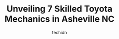 ---
layout: ampstory
image: https://images.unsplash.com/photo-1502158895-0d817974dfaf?ixlib=rb-4.0.3&ixid=MnwxMjA3fDB8MHxwaG90by1wYWdlfHx8fGVufDB8fHx8&auto=format&fit=crop&w=640&h=853&q=80
author: techidn
featured: false
description: If youre in need of trustworthy and skilled Toyota Mechanic in Asheville NC, USA, youll be pleased to discover the 7 best Toyota Mechanic in town. Their expertise and commitment to custome
title: Unveiling 7 Skilled Toyota Mechanics in Asheville NC
cover:
   title: Unveiling 7 Skilled Toyota Mechanics in Asheville NC
   subtitle: Rickpate
   background: https://images.unsplash.com/photo-1502158895-0d817974dfaf?ixlib=rb-4.0.3&ixid=MnwxMjA3fDB8MHxwaG90by1wYWdlfHx8fGVufDB8fHx8&auto=format&fit=crop&w=640&h=853&q=80

pages: 
 - layout: thirds
   top: <h1>#1 Fred Anderson Toyota of Asheville Service</h1>
   bottom: "<p>I use Fred Anderson Toyota for all service, repairs and inspections on both of my Toyota vehicles.  Their service department is exceptional.  Have worked with several of </p>"
   background: https://www.knot35.com/toplist/wp-content/uploads/2023/06/best-toyota-mechanic-1-in-asheville-nc-1685835787.jpeg
   backgroundblur: true
 - layout: thirds
   top: <h1>#2 Jimmys Automotive Center</h1>
   bottom: "<p>277 Weaverville Rd, Asheville, NC 28804, United States</p>"
   background: https://www.knot35.com/toplist/wp-content/uploads/2023/06/best-toyota-mechanic-2-in-asheville-nc-1685835787.jpeg
   cta:
      link: https://www.knot35.com/toplist/unveiling-7-skilled-toyota-mechanics-in-asheville-nc/
      text: Unveiling 7 Skilled Toyota Mechanics in Asheville NC
 - layout: thirds
   top: <h1>#3 Xpertech Car Care</h1>
   bottom: "<p>1295 Tunnel Rd, Asheville, NC 28805, United States</p>"
   background: https://www.knot35.com/toplist/wp-content/uploads/2023/06/best-toyota-mechanic-3-in-asheville-nc-1685835788.jpeg
   cta:
      link: https://www.knot35.com/toplist/unveiling-7-skilled-toyota-mechanics-in-asheville-nc/
      text: Unveiling 7 Skilled Toyota Mechanics in Asheville NC
 - layout: thirds
   top: <h1>#4 Curtis Hi Tech Auto Services Center</h1>
   bottom: "<p>1225, 1668 Tunnel Rd, Asheville, NC 28805, United States</p>"
   background: https://images.unsplash.com/photo-1488554378835-f7acf46e6c98?ixlib=rb-4.0.3&ixid=MnwxMjA3fDB8MHxwaG90by1wYWdlfHx8fGVufDB8fHx8&auto=format&fit=crop&w=640&h=853&q=80
   cta:
      link: https://www.knot35.com/toplist/unveiling-7-skilled-toyota-mechanics-in-asheville-nc/
      text: Unveiling 7 Skilled Toyota Mechanics in Asheville NC
 - layout: thirds
   top: <h1>#5 Organic Mechanic</h1>
   bottom: "<p>568 Haywood Rd, Asheville, NC 28806, United States</p>"
   background: https://images.unsplash.com/photo-1618005182384-a83a8bd57fbe?ixlib=rb-4.0.3&ixid=MnwxMjA3fDB8MHxwaG90by1wYWdlfHx8fGVufDB8fHx8&auto=format&fit=crop&w=640&h=853&q=80
   cta:
      link: https://www.knot35.com/toplist/unveiling-7-skilled-toyota-mechanics-in-asheville-nc/
      text: Unveiling 7 Skilled Toyota Mechanics in Asheville NC
 - layout: thirds
   top: <h1>#6 Come to You Automotive Repair (mobile mechanic) & Towing</h1>
   bottom: "<p>2 US-74 ALT, Asheville, NC 28801, United States</p>"
   background: https://images.unsplash.com/photo-1527067829737-402993088e6b?ixlib=rb-4.0.3&ixid=MnwxMjA3fDB8MHxwaG90by1wYWdlfHx8fGVufDB8fHx8&auto=format&fit=crop&w=640&h=853&q=80
   cta:
      link: https://www.knot35.com/toplist/unveiling-7-skilled-toyota-mechanics-in-asheville-nc/
      text: Unveiling 7 Skilled Toyota Mechanics in Asheville NC
 - layout: thirds
   top: <h1>#7 Sweeten Creek Automotive</h1>
   bottom: "<p>1269 Sweeten Creek Rd, Asheville, NC 28803, United States</p>"
   background: https://images.unsplash.com/photo-1540457036297-448b6b99e91c?ixlib=rb-4.0.3&ixid=MnwxMjA3fDB8MHxwaG90by1wYWdlfHx8fGVufDB8fHx8&auto=format&fit=crop&w=640&h=853&q=80
   cta:
      link: https://www.knot35.com/toplist/unveiling-7-skilled-toyota-mechanics-in-asheville-nc/
      text: Unveiling 7 Skilled Toyota Mechanics in Asheville NC
 - layout: thirds
   middle: Continue reading...
   background: https://images.unsplash.com/photo-1534312527009-56c7016453e6?ixlib=rb-4.0.3&ixid=MnwxMjA3fDB8MHxwaG90by1wYWdlfHx8fGVufDB8fHx8&auto=format&fit=crop&w=640&h=853&q=80
   cta:
      link: https://www.knot35.com/toplist/unveiling-7-skilled-toyota-mechanics-in-asheville-nc/
      text: Unveiling 7 Skilled Toyota Mechanics in Asheville NC
      
---